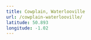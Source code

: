 ```yaml
---
title: Cowplain, Waterlooville
url: /cowplain-waterlooville/
latitude: 50.893
longitude: -1.02
---
```

